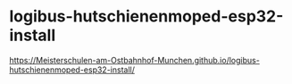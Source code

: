 # logibus-hutschienenmoped-esp32-install

https://Meisterschulen-am-Ostbahnhof-Munchen.github.io/logibus-hutschienenmoped-esp32-install/
